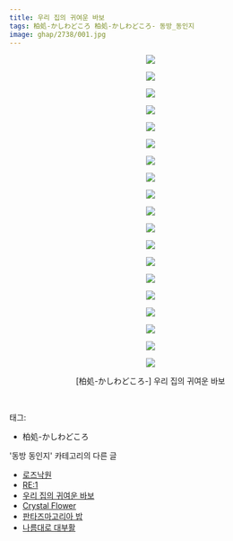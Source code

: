```yaml
---
title: 우리 집의 귀여운 바보
tags: 柏処-かしわどころ 柏処-かしわどころ- 동방_동인지
image: ghap/2738/001.jpg
---
```

<div class="article">
<p style="text-align: center; clear: none; float: none;"><img src="{{ site.nasurl }}/ghap/2738/001.jpg"/></p>
<p style="text-align: center; clear: none; float: none;"><img src="{{ site.nasurl }}/ghap/2738/002.jpg"/></p>
<p style="text-align: center; clear: none; float: none;"><img src="{{ site.nasurl }}/ghap/2738/003.jpg"/></p>
<p style="text-align: center; clear: none; float: none;"><img src="{{ site.nasurl }}/ghap/2738/004.jpg"/></p>
<p style="text-align: center; clear: none; float: none;"><img src="{{ site.nasurl }}/ghap/2738/005.jpg"/></p>
<p style="text-align: center; clear: none; float: none;"><img src="{{ site.nasurl }}/ghap/2738/006.jpg"/></p>
<p style="text-align: center; clear: none; float: none;"><img src="{{ site.nasurl }}/ghap/2738/007.jpg"/></p>
<p style="text-align: center; clear: none; float: none;"><img src="{{ site.nasurl }}/ghap/2738/008.jpg"/></p>
<p style="text-align: center; clear: none; float: none;"><img src="{{ site.nasurl }}/ghap/2738/009.jpg"/></p>
<p style="text-align: center; clear: none; float: none;"><img src="{{ site.nasurl }}/ghap/2738/010.jpg"/></p>
<p style="text-align: center; clear: none; float: none;"><img src="{{ site.nasurl }}/ghap/2738/011.jpg"/></p>
<p style="text-align: center; clear: none; float: none;"><img src="{{ site.nasurl }}/ghap/2738/012.jpg"/></p>
<p style="text-align: center; clear: none; float: none;"><img src="{{ site.nasurl }}/ghap/2738/013.jpg"/></p>
<p style="text-align: center; clear: none; float: none;"><img src="{{ site.nasurl }}/ghap/2738/014.jpg"/></p>
<p style="text-align: center; clear: none; float: none;"><img src="{{ site.nasurl }}/ghap/2738/015.jpg"/></p>
<p style="text-align: center; clear: none; float: none;"><img src="{{ site.nasurl }}/ghap/2738/016.jpg"/></p>
<p style="text-align: center; clear: none; float: none;"><img src="{{ site.nasurl }}/ghap/2738/017.jpg"/></p>
<p style="text-align: center; clear: none; float: none;"><img src="{{ site.nasurl }}/ghap/2738/018.jpg"/></p>
<p style="text-align: center; clear: none; float: none;"><img src="{{ site.nasurl }}/ghap/2738/019.jpg"/></p>
<p style="text-align: center; clear: none; float: none;">[柏処-かしわどころ-] 우리 집의 귀여운 바보</p>
<p><br/></p>
</div><div class="tagTrail">
<p>태그: </p>
<ul>
<li>柏処-かしわどころ</li>
</ul>
</div><div class="another">
<p>'동방 동인지' 카테고리의 다른 글</p>
<ul>
<li><a href="/2016-11-25-ghap_2740">로즈낙원</a></li>
<li><a href="/2016-11-25-ghap_2739">RE:1</a></li>
<li><a href="/2016-11-25-ghap_2738">우리 집의 귀여운 바보</a></li>
<li><a href="/2016-11-25-ghap_2737">Crystal Flower</a></li>
<li><a href="/2016-11-24-ghap_2736">판타즈마고리아 밥</a></li>
<li><a href="/2016-11-24-ghap_2735">나름대로 대부활</a></li>
</ul>
</div><div class="cb_module cb_fluid">
<div class="cb_wrt cb_profile">
</div><!-- commentList close -->
</div>